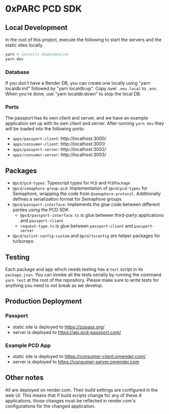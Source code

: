 # 0xPARC PCD SDK

## Local Development

In the root of this project, execute the following to start the servers and the static sites locally.

```bash
yarn # installs dependencies
yarn dev
```

### Database

If you don't have a Render DB, you can create one locally using "yarn localdb:init" followed by "yarn localdb:up". Copy over `.env.local` to `.env`. When you're done, use "yarn localdb:down" to stop the local DB.

### Ports

The passport has its own client and server, and we have an example application set up with its own client and server. After running `yarn dev` they will be loaded into the following ports:

- `apps/passport-client`: http://localhost:3000/
- `apps/consumer-client`: http://localhost:3001/
- `apps/passport-server`: http://localhost:3002/
- `apps/consumer-server`: http://localhost:3003/

## Packages

- `@pcd/pcd-types`: Typescript types for `PCD` and `PCDPackage`
- `@pcd/semaphore-group-pcd`: Implementation of `@pcd/pcd-types` for Semaphore, wrapping the code from `@semaphore-protocol`. Additionally defines a serialization format for Semaphore groups
- `@pcd/passport-interface`: Implements the glue code between different parties using the PCD SDK
  - `@pcd/passport-interface.ts` is glue between third-party applications and `passport-client`
  - `request-type.ts` is glue between `passport-client` and `passport-server`
- `@pcd/eslint-config-custom` and `@pcd/tsconfig` are helper packages for turborepo

## Testing

Each package and app which needs testing has a `test` script in its `package.json`. You can invoke all the tests serially by running the command `yarn test` at the root of the repository. Please make sure to write tests for anything you need to not break as we develop.

## Production Deployment

### Passport

- static site is deployed to https://zupass.org/
- server is deployed to https://api.pcd-passport.com/

### Example PCD App

- static site is deployed to https://consumer-client.onrender.com/
- server is deployed to https://consumer-server.onrender.com

## Other notes

All are deployed on render.com. Their build settings are configured in the web UI. This means that if build scripts change for any of these 4 applications, those changes must be reflected in render.com's configurations for the changed application.
